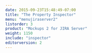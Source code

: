 ```yaml
---
date: 2015-09-23T15:48:49-07:00
title: "The Property Inspector"
menu: "menujiraserver2"
listorder: 3
product: "Mockups 2 for JIRA Server"
weight: 1150
include: "inspector"
editorversion: 2
---
```

